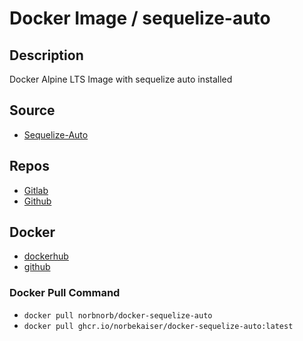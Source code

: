 # Docker Image / sequelize-auto

## Description
Docker Alpine LTS Image with sequelize auto installed

## Source
* [Sequelize-Auto](https://github.com/sequelize/sequelize-auto)

## Repos
* [Gitlab](https://gitlab.norbert-ruehl.de/nruehl/docker-sequelize-auto.git)
* [Github](https://github.com/norbekaiser/docker-sequelize-auto.git)

## Docker
* [dockerhub](https://hub.docker.com/r/norbnorb/sequelize-auto)
* [github](https://ghcr.io/norbekaiser/docker-sequelize-auto)


### Docker Pull Command
* ```docker pull norbnorb/docker-sequelize-auto```
* ```docker pull ghcr.io/norbekaiser/docker-sequelize-auto:latest```